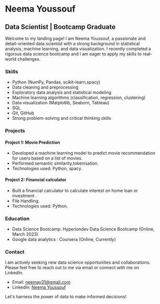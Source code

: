 # Neema Youssouf 

## Data Scientist | Bootcamp Graduate

Welcome to my landing page! I am Neema Youssouf, a passionate and detail-oriented data scientist with a strong background in statistical analysis, machine learning, and data visualization. I recently completed a rigorous data science bootcamp and I am eager to apply my skills to real-world challenges.

### Skills

- Python (NumPy, Pandas, scikit-learn,spacy)
- Data cleaning and preprocessing
- Exploratory data analysis and statistical modeling
- Machine learning algorithms (classification, regression, clustering)
- Data visualization (Matplotlib, Seaborn, Tableau)
- SQL 
- Git, GitHub
- Strong problem-solving and critical thinking skills

### Projects

#### Project 1: Movie Prediction

- Developed a machine learning model to predict movie recommendation for users based on a list of movies.
- Performed semantic similarity,tokenisation.
- Technologies used: Python, spacy.

#### Project 2: Financial calculator 

- Built a financial calculator to calculate interest on home loan or investment .
- File Handling.
- Technologies used: Python.

### Education

- Data Science Bootcamp: Hyperiondev Data Science Bootcamp (Online, March 2023)
- Google data analytics  : Coursera  (Online, Currently)

### Contact

I am actively seeking new data science opportunities and collaborations. Please feel free to reach out to me via email or connect with me on LinkedIn.

- Email: neemay31@gmail.com
- LinkedIn: [Neema Youssouf](https://www.linkedin.com/in/neema-youssouf-43047826b)

Let's harness the power of data to make informed decisions!

